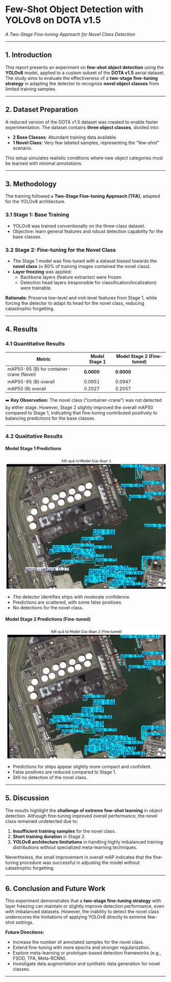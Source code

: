 # Few-Shot Object Detection with YOLOv8 on DOTA v1.5  
*A Two-Stage Fine-tuning Approach for Novel Class Detection*  

---

## 1. Introduction  

This report presents an experiment on **few-shot object detection** using the **YOLOv8** model, applied to a custom subset of the **DOTA v1.5** aerial dataset. The study aims to evaluate the effectiveness of a **two-stage fine-tuning strategy** in adapting the detector to recognize **novel object classes** from limited training samples.  

---

## 2. Dataset Preparation  

A reduced version of the DOTA v1.5 dataset was created to enable faster experimentation. The dataset contains **three object classes**, divided into:  

- **2 Base Classes**: Abundant training data available.  
- **1 Novel Class**: Very few labeled samples, representing the "few-shot" scenario.  

This setup simulates realistic conditions where new object categories must be learned with minimal annotations.  

---

## 3. Methodology  

The training followed a **Two-Stage Fine-tuning Approach (TFA)**, adapted for the YOLOv8 architecture.  

### 3.1 Stage 1: Base Training  
- YOLOv8 was trained conventionally on the three-class dataset.  
- Objective: learn general features and robust detection capability for the base classes.  

### 3.2 Stage 2: Fine-tuning for the Novel Class  
- The Stage 1 model was fine-tuned with a dataset biased towards the **novel class** (≈ 80% of training images contained the novel class).  
- **Layer freezing** was applied:  
  - Backbone layers (feature extractor) were frozen.  
  - Detection head layers (responsible for classification/localization) were trainable.  

**Rationale:** Preserve low-level and mid-level features from Stage 1, while forcing the detector to adapt its head for the novel class, reducing catastrophic forgetting.  

---

## 4. Results  

### 4.1 Quantitative Results  

| Metric                          | Model Stage 1 | Model Stage 2 (Fine-tuned) |  
|--------------------------------|---------------|-----------------------------|  
| mAP50-95 (B) for container-crane (Novel) | **0.0000** | **0.0000** |  
| mAP50-95 (B) overall            | 0.0951        | 0.0947                      |  
| mAP50 (B) overall               | 0.2027        | 0.2057                      |  

➡️ **Key Observation:** The novel class (“container-crane”) was not detected by either stage. However, Stage 2 slightly improved the overall mAP50 compared to Stage 1, indicating that fine-tuning contributed positively to balancing predictions for the base classes.  

---

### 4.2 Qualitative Results  

#### Model Stage 1 Predictions  
![Stage 1 Results](1.png)  
- The detector identifies ships with moderate confidence.  
- Predictions are scattered, with some false positives.  
- No detections for the novel class.  

#### Model Stage 2 Predictions (Fine-tuned)  
![Stage 2 Results](2.png)  
- Predictions for ships appear slightly more compact and confident.  
- False positives are reduced compared to Stage 1.  
- Still no detection of the novel class.  

---

## 5. Discussion  

The results highlight the **challenge of extreme few-shot learning** in object detection. Although fine-tuning improved overall performance, the novel class remained undetected due to:  

1. **Insufficient training samples** for the novel class.  
2. **Short training duration** in Stage 2.  
3. **YOLOv8 architecture limitations** in handling highly imbalanced training distributions without specialized meta-learning techniques.  

Nevertheless, the small improvement in overall mAP indicates that the fine-tuning procedure was successful in adjusting the model without catastrophic forgetting.  

---

## 6. Conclusion and Future Work  

This experiment demonstrates that a **two-stage fine-tuning strategy** with layer freezing can maintain or slightly improve detection performance, even with imbalanced datasets. However, the inability to detect the novel class underscores the limitations of applying YOLOv8 directly to extreme few-shot settings.  

**Future Directions:**  
- Increase the number of annotated samples for the novel class.  
- Extend fine-tuning with more epochs and stronger regularization.  
- Explore meta-learning or prototype-based detection frameworks (e.g., FSOD, TFA, Meta-RCNN).  
- Investigate data augmentation and synthetic data generation for novel classes.  

---

